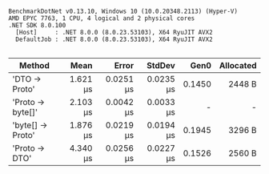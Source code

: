 ```

BenchmarkDotNet v0.13.10, Windows 10 (10.0.20348.2113) (Hyper-V)
AMD EPYC 7763, 1 CPU, 4 logical and 2 physical cores
.NET SDK 8.0.100
  [Host]     : .NET 8.0.0 (8.0.23.53103), X64 RyuJIT AVX2
  DefaultJob : .NET 8.0.0 (8.0.23.53103), X64 RyuJIT AVX2


```
| Method           | Mean     | Error     | StdDev    | Gen0   | Allocated |
|----------------- |---------:|----------:|----------:|-------:|----------:|
| &#39;DTO → Proto&#39;    | 1.621 μs | 0.0251 μs | 0.0235 μs | 0.1450 |    2448 B |
| &#39;Proto → byte[]&#39; | 2.103 μs | 0.0042 μs | 0.0033 μs |      - |         - |
| &#39;byte[] → Proto&#39; | 1.876 μs | 0.0219 μs | 0.0194 μs | 0.1945 |    3296 B |
| &#39;Proto → DTO&#39;    | 4.340 μs | 0.0256 μs | 0.0227 μs | 0.1526 |    2560 B |
